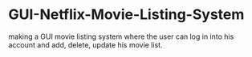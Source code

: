 # GUI-Netflix-Movie-Listing-System
making a GUI movie listing system where the user can log in into his account and add, delete, update his movie list.
